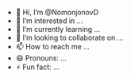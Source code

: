 - 👋 Hi, I’m @NomonjonovD
- 👀 I’m interested in ...
- 🌱 I’m currently learning ...
- 💞️ I’m looking to collaborate on ...
- 📫 How to reach me ...
- 😄 Pronouns: ...
- ⚡ Fun fact: ...

<!---
NomonjonovD/NomonjonovD is a ✨ special ✨ repository because its `README.md` (this file) appears on your GitHub profile.
You can click the Preview link to take a look at your changes.
--->
